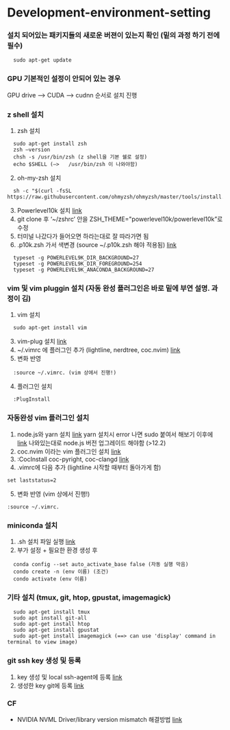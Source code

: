 # Development-environment-setting

### 설치 되어있는 패키지들의 새로운 버젼이 있는지 확인 (밑의 과정 하기 전에 필수)
```
  sudo apt-get update
```
  
### GPU 기본적인 설정이 안되어 있는 경우
GPU drive —> CUDA —> cudnn 순서로 설치 진행

### z shell 설치
1) zsh 설치
```
  sudo apt-get install zsh
  zsh —version
  chsh -s /usr/bin/zsh (z shell을 기본 쉘로 설정)
  echo $SHELL (—>   /usr/bin/zsh 이 나와야함)
```
2) oh-my-zsh 설치
```
  sh -c "$(curl -fsSL https://raw.githubusercontent.com/ohmyzsh/ohmyzsh/master/tools/install.sh)"
```
3) Powerlevel10k 설치 [link](https://jungseob86.tistory.com/7)
4) git clone 후 ‘~/zshrc’ 안을 ZSH_THEME="powerlevel10k/powerlevel10k”로 수정
5) 터미널 나갔다가 들어오면 하라는대로 잘 따라가면 됨
6) .p10k.zsh 가서 색변경 (source ~/.p10k.zsh 해야 적용됨) [link](https://github.com/romkatv/powerlevel10k/blob/master/README.md#change-the-color-palette-used-by-your-terminal)
```
  typeset -g POWERLEVEL9K_DIR_BACKGROUND=27
  typeset -g POWERLEVEL9K_DIR_FOREGROUND=254
  typeset -g POWERLEVEL9K_ANACONDA_BACKGROUND=27
```

### vim 및 vim pluggin 설치 (자동 완성 플러그인은 바로 밑에 부연 설명. 과정이 김)
1) vim 설치
```
  sudo apt-get install vim
```
3) vim-plug 설치 [link](https://github.com/junegunn/vim-plug/wiki/tutorial)
2) ~/.vimrc 에 플러그인 추가 (lightline, nerdtree, coc.nvim) [link](https://medium.com/@huntie/10-essential-vim-plugins-for-2018-39957190b7a9)
3) 변화 반영
```
  :source ~/.vimrc. (vim 상에서 진행!)
```
4) 플러그인 설치 
```
  :PlugInstall
```

### 자동완성 vim 플러그인 설치
1) node.js와 yarn 설치 [link](https://blog.system32.kr/205)
yarn 설치시 error 나면 sudo 붙여서 해보기 
이후에 [link](https://jsikim1.tistory.com/158) 나와있는대로 node.js 버전 업그레이드 해야함 (>12.2)
2) coc.nvim 이라는 vim 플러그인 설치 [link](https://github.com/neoclide/coc.nvim)
3) :CocInstall coc-pyright, coc-clangd [link](https://johngrib.github.io/wiki/vim-auto-completion/#cocnvim)
4)  .vimrc에 다음 추가 (lightline 시작할 때부터 돌아가게 함)
```
set laststatus=2
```
5) 변화 반영 (vim 상에서 진행!)
```
:source ~/.vimrc.
```

### miniconda 설치
1) .sh 설치 파일 실행 [link](https://docs.conda.io/en/latest/miniconda.html)
2) 부가 설정 + 필요한 환경 생성 후 
```
  conda config --set auto_activate_base false (자동 실행 막음)
  condo create -n (env 이름) (조건)
  condo activate (env 이름)
```

### 기타 설치 (tmux, git, htop, gpustat, imagemagick)
```
  sudo apt-get install tmux
  sudo apt install git-all
  sudo apt-get install htop
  sudo apt-get install gpustat
  sudo apt-get install imagemagick (==> can use 'display' command in terminal to view image)
```

### git ssh key 생성 및 등록
1) key 생성 및 local ssh-agent에 등록 [link](https://docs.github.com/en/authentication/connecting-to-github-with-ssh/generating-a-new-ssh-key-and-adding-it-to-the-ssh-agent)
2) 생성한 key git에 등록 [link](https://docs.github.com/en/authentication/connecting-to-github-with-ssh/adding-a-new-ssh-key-to-your-github-account)


### CF
- NVIDIA NVML Driver/library version mismatch 해결방법 [link](https://dfso2222.tistory.com/69)
